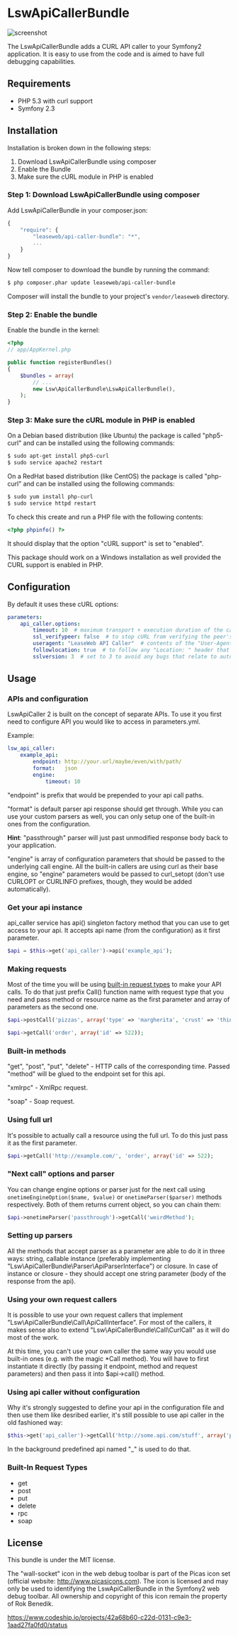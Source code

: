 LswApiCallerBundle
==================

![screenshot](http://www.leaseweblabs.com/wp-content/uploads/2013/01/api_caller.png)

The LswApiCallerBundle adds a CURL API caller to your Symfony2 application.
It is easy to use from the code and is aimed to have full debugging capabilities.

## Requirements

* PHP 5.3 with curl support
* Symfony 2.3

## Installation

Installation is broken down in the following steps:

1. Download LswApiCallerBundle using composer
2. Enable the Bundle
3. Make sure the cURL module in PHP is enabled

### Step 1: Download LswApiCallerBundle using composer

Add LswApiCallerBundle in your composer.json:

```js
{
    "require": {
        "leaseweb/api-caller-bundle": "*",
        ...
    }
}
```

Now tell composer to download the bundle by running the command:

``` bash
$ php composer.phar update leaseweb/api-caller-bundle
```

Composer will install the bundle to your project's `vendor/leaseweb` directory.

### Step 2: Enable the bundle

Enable the bundle in the kernel:

``` php
<?php
// app/AppKernel.php

public function registerBundles()
{
    $bundles = array(
        // ...
        new Lsw\ApiCallerBundle\LswApiCallerBundle(),
    );
}
```

### Step 3: Make sure the cURL module in PHP is enabled

On a Debian based distribution (like Ubuntu) the package is called "php5-curl" and
can be installed using the following commands:

``` bash
$ sudo apt-get install php5-curl
$ sudo service apache2 restart
```

On a RedHat based distribution (like CentOS) the package is called "php-curl" and
can be installed using the following commands:

``` bash
$ sudo yum install php-curl
$ sudo service httpd restart
```

To check this create and run a PHP file with the following contents:

``` php
<?php phpinfo() ?>
```

It should display that the option "cURL support" is set to "enabled".

This package should work on a Windows installation as well provided the CURL support
is enabled in PHP.

## Configuration

By default it uses these cURL options:
``` yaml
parameters:
    api_caller.options:
        timeout: 10  # maximum transport + execution duration of the call in sec.
        ssl_verifypeer: false  # to stop cURL from verifying the peer's certificate.
        useragent: "LeaseWeb API Caller"  # contents of the "User-Agent: " header.
        followlocation: true  # to follow any "Location: " header that the server sends.
        sslversion: 3  # set to 3 to avoid any bugs that relate to automatic version selection.
```

## Usage

### APIs and configuration

LswApiCaller 2 is built on the concept of separate APIs. To use it you first need to configure API you would like to access in parameters.yml.

Example:

``` yaml
lsw_api_caller:
    example_api:
        endpoint: http://your.url/maybe/even/with/path/
        format:   json
        engine:
            timeout: 10
```
"endpoint" is prefix that would be prepended to your api call paths.

"format" is default parser api response should get through. While you can use your custom parsers as well, you can only setup one of the built-in ones from the configuration.

**Hint**: "passthrough" parser will just past unmodified response body back to your application.

"engine" is array of configuration parameters that should be passed to the underlying call engine. All the built-in callers are using curl as their base engine, so "engine" parameters would be passed to curl_setopt (don't use CURLOPT or CURLINFO prefixes, though, they would be added automatically).


### Get your api instance

api_caller service has api() singleton factory method that you can use to get access to your api. It accepts api name (from the configuration) as it first parameter.

``` php
$api = $this->get('api_caller')->api('example_api');
```

### Making requests

Most of the time you will be using [built-in request types](#request-types) to make your API calls. To do that just prefix Call() function name with request type that you need and pass method or resource name as the first parameter and array of parameters as the second one.

``` php
$api->postCall('pizzas', array('type' => 'margherita', 'crust' => 'thin'));

$api->getCall('order', array('id' => 522));
```

### Built-in methods

"get", "post", "put", "delete" - HTTP calls of the corresponding time. Passed "method" will be glued to the endpoint set for this api.

"xmlrpc" - XmlRpc request.

"soap" - Soap request.


### Using full url

It's possible to actually call a resource using the full url. To do this just pass it as the first parameter.

``` php
$api->getCall('http://example.com/', 'order', array('id' => 522);
```

### "Next call" options and parser

You can change engine options or parser just for the next call using `onetimeEngineOption($name, $value)` or `onetimeParser($parser)` methods respectively. Both of them returns current object, so you can chain them:

``` php
$api->onetimeParser('passthrough')->getCall('weirdMethod');
```

### Setting up parsers

All the methods that accept parser as a parameter are able to do it in three ways: string, callable instance (preferably implementing "Lsw\ApiCallerBundle\Parser\ApiParserInterface") or closure. In case of instance or closure - they should accept one string parameter (body of the response from the api).


### Using your own request callers

It is possible to use your own request callers that implement "Lsw\ApiCallerBundle\Call\ApiCallInterface". For most of the callers, it makes sense also to extend "Lsw\ApiCallerBundle\Call\CurlCall" as it will do most of the work.

At this time, you can't use your own caller the same way you would use built-in ones (e.g. with the magic *Call method). You will have to first instantiate it directly (by passing it endpoint, method and request parameters) and then pass it into $api->call() method.


### Using api caller without configuration

Why it's strongly suggested to define your api in the configuration file and then use them like desribed earlier, it's still possible to use api caller in the old fashioned way:

``` php
$this->get('api_caller')->getCall('http://some.api.com/stuff', array('parameters' => 'here'));
```

In the background predefined api named "_" is used to do that.

### <a name="request-types"></a> Built-In Request Types

* get
* post
* put
* delete
* rpc
* soap

## License

This bundle is under the MIT license.

The "wall-socket" icon in the web debug toolbar is part of the Picas icon set (official website: http://www.picasicons.com).
The icon is licensed and may only be used to identifying the LswApiCallerBundle in the Symfony2 web debug toolbar.
All ownership and copyright of this icon remain the property of Rok Benedik.

https://www.codeship.io/projects/42a68b60-c22d-0131-c9e3-1aad27fa0fd0/status
